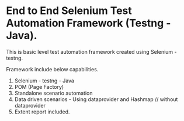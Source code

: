 # End to End Selenium Test Automation Framework (Testng - Java).

This is basic level test automation framework created using Selenium - testng.

Framework include below capabilities.
1. Selenium - testng - Java
2. POM (Page Factory)
3. Standalone scenario automation
4. Data driven scenarios - Using dataprovider and Hashmap // without dataprovider
5. Extent report included.
